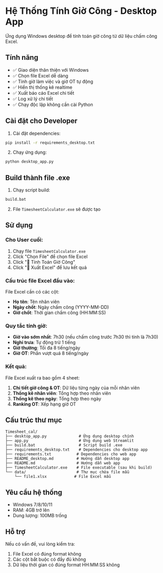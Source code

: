# Hệ Thống Tính Giờ Công - Desktop App

Ứng dụng Windows desktop để tính toán giờ công từ dữ liệu chấm công Excel.

## Tính năng

- ✅ Giao diện thân thiện với Windows
- ✅ Chọn file Excel dễ dàng  
- ✅ Tính giờ làm việc và giờ OT tự động
- ✅ Hiển thị thống kê realtime
- ✅ Xuất báo cáo Excel chi tiết
- ✅ Log xử lý chi tiết
- ✅ Chạy độc lập không cần cài Python

## Cài đặt cho Developer

1. Cài đặt dependencies:
```bash
pip install -r requirements_desktop.txt
```

2. Chạy ứng dụng:
```bash
python desktop_app.py
```

## Build thành file .exe

1. Chạy script build:
```bash
build.bat
```

2. File `TimesheetCalculator.exe` sẽ được tạo

## Sử dụng

### Cho User cuối:
1. Chạy file `TimesheetCalculator.exe`
2. Click "Chọn File" để chọn file Excel
3. Click "🚀 Tính Toán Giờ Công"
4. Click "💾 Xuất Excel" để lưu kết quả

### Cấu trúc file Excel đầu vào:
File Excel cần có các cột:
- **Họ tên**: Tên nhân viên
- **Ngày chốt**: Ngày chấm công (YYYY-MM-DD)
- **Giờ chốt**: Thời gian chấm công (HH:MM:SS)

### Quy tắc tính giờ:
- **Giờ vào sớm nhất**: 7h30 (nếu chấm công trước 7h30 thì tính là 7h30)
- **Nghỉ trưa**: Tự động trừ 1 tiếng
- **Giờ thường**: Tối đa 8 tiếng/ngày
- **Giờ OT**: Phần vượt quá 8 tiếng/ngày

### Kết quả:
File Excel xuất ra bao gồm 4 sheet:
1. **Chi tiết giờ công & OT**: Dữ liệu từng ngày của mỗi nhân viên
2. **Thống kê nhân viên**: Tổng hợp theo nhân viên
3. **Thống kê theo ngày**: Tổng hợp theo ngày
4. **Ranking OT**: Xếp hạng giờ OT

## Cấu trúc thư mục

```
Timesheet_cal/
├── desktop_app.py              # Ứng dụng desktop chính
├── app.py                      # Ứng dụng web Streamlit
├── build.bat                   # Script build .exe
├── requirements_desktop.txt    # Dependencies cho desktop app
├── requirements.txt           # Dependencies cho web app
├── README_desktop.md          # Hướng dẫn desktop app
├── README.md                  # Hướng dẫn web app
├── TimesheetCalculator.exe    # File executable (sau khi build)
└── data/                      # Thư mục chứa file mẫu
    └── file1.xlsx            # File Excel mẫu
```

## Yêu cầu hệ thống

- Windows 7/8/10/11
- RAM: 4GB trở lên
- Dung lượng: 100MB trống

## Hỗ trợ

Nếu có vấn đề, vui lòng kiểm tra:
1. File Excel có đúng format không
2. Các cột bắt buộc có đầy đủ không
3. Dữ liệu thời gian có đúng format HH:MM:SS không
